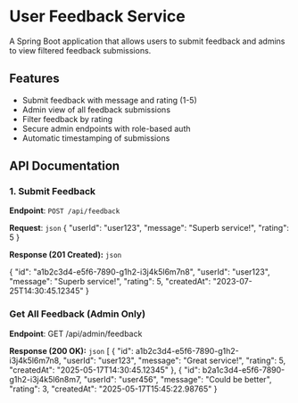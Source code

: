 # User Feedback Service

A Spring Boot application that allows users to submit feedback and admins to view filtered feedback submissions.

## Features

- Submit feedback with message and rating (1-5)
- Admin view of all feedback submissions
- Filter feedback by rating
- Secure admin endpoints with role-based auth
- Automatic timestamping of submissions

## API Documentation

### 1. Submit Feedback

**Endpoint**: `POST /api/feedback`

**Request**:
```json```
{
  "userId": "user123",
  "message": "Superb service!",
  "rating": 5
}

**Response (201 Created):**
```json```

{
  "id": "a1b2c3d4-e5f6-7890-g1h2-i3j4k5l6m7n8",
  "userId": "user123",
  "message": "Superb service!",
  "rating": 5,
  "createdAt": "2023-07-25T14:30:45.12345"
}

### Get All Feedback (Admin Only)

**Endpoint**: GET /api/admin/feedback

**Response (200 OK):**
```json```
[
{
"id": a1b2c3d4-e5f6-7890-g1h2-i3j4k5l6m7n8,
"userId": "user123",
"message": "Great service!",
"rating": 5,
"createdAt": "2025-05-17T14:30:45.12345"
},
{
"id": b2a1c3d4-e5f6-7890-g1h2-i3j4k5l6n8m7,
"userId": "user456",
"message": "Could be better",
"rating": 3,
"createdAt": "2025-05-17T15:45:22.98765"
}